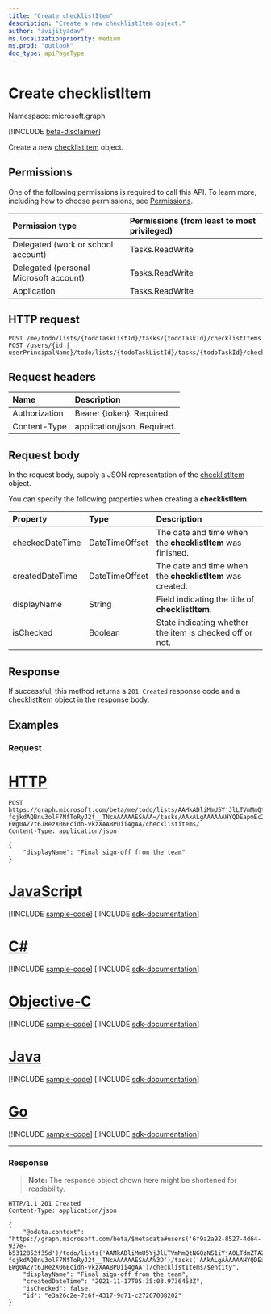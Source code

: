 ```yaml
---
title: "Create checklistItem"
description: "Create a new checklistItem object."
author: "avijityadav"
ms.localizationpriority: medium
ms.prod: "outlook"
doc_type: apiPageType
---
```


# Create checklistItem
Namespace: microsoft.graph

[!INCLUDE [beta-disclaimer](../../includes/beta-disclaimer.md)]

Create a new [checklistItem](../resources/checklistitem.md) object.

## Permissions
One of the following permissions is required to call this API. To learn more, including how to choose permissions, see [Permissions](/graph/permissions-reference).

|Permission type|Permissions (from least to most privileged)|
|:---|:---|
|Delegated (work or school account)|Tasks.ReadWrite|
|Delegated (personal Microsoft account)|Tasks.ReadWrite|
|Application|Tasks.ReadWrite|

## HTTP request

<!-- {
  "blockType": "ignored"
}
-->
``` http
POST /me/todo/lists/{todoTaskListId}/tasks/{todoTaskId}/checklistItems
POST /users/{id | userPrincipalName}/todo/lists/{todoTaskListId}/tasks/{todoTaskId}/checklistItems
```

## Request headers
|Name|Description|
|:---|:---|
|Authorization|Bearer {token}. Required.|
|Content-Type|application/json. Required.|

## Request body
In the request body, supply a JSON representation of the [checklistItem](../resources/checklistitem.md) object.

You can specify the following properties when creating a **checklistItem**.

|Property|Type|Description|
|:---|:---|:---|
|checkedDateTime|DateTimeOffset|The date and time when the **checklistItem** was finished.|
|createdDateTime|DateTimeOffset|The date and time when the **checklistItem** was created.|
|displayName|String|Field indicating the title of **checklistItem**.|
|isChecked|Boolean|State indicating whether the item is checked off or not.|


## Response

If successful, this method returns a `201 Created` response code and a [checklistItem](../resources/checklistitem.md) object in the response body.

## Examples

### Request

# [HTTP](#tab/http)
<!-- {
  "blockType": "request",
  "name": "create_checklistitem_from_"
}
-->
``` http
POST https://graph.microsoft.com/beta/me/todo/lists/AAMkADliMmU5YjJlLTVmMmQtNGQzNS1iYjA0LTdmZTA2NTI0MTE5YwAuAAAAAADdOMUbUmCfTKa7OC-fqjkdAQBnu3olF7NfToRyJ2f__TNcAAAAAAESAAA=/tasks/AAkALgAAAAAAHYQDEapmEc2byACqAC-EWg0AZ7t6JRezX06Ecidn-vkzXAABPDii4gAA/checklistitems/
Content-Type: application/json

{
    "displayName": "Final sign-off from the team"
}
```
# [JavaScript](#tab/javascript)
[!INCLUDE [sample-code](../includes/snippets/javascript/create-checklistitem-from--javascript-snippets.md)]
[!INCLUDE [sdk-documentation](../includes/snippets/snippets-sdk-documentation-link.md)]

# [C#](#tab/csharp)
[!INCLUDE [sample-code](../includes/snippets/csharp/create-checklistitem-from--csharp-snippets.md)]
[!INCLUDE [sdk-documentation](../includes/snippets/snippets-sdk-documentation-link.md)]

# [Objective-C](#tab/objc)
[!INCLUDE [sample-code](../includes/snippets/objc/create-checklistitem-from--objc-snippets.md)]
[!INCLUDE [sdk-documentation](../includes/snippets/snippets-sdk-documentation-link.md)]

# [Java](#tab/java)
[!INCLUDE [sample-code](../includes/snippets/java/create-checklistitem-from--java-snippets.md)]
[!INCLUDE [sdk-documentation](../includes/snippets/snippets-sdk-documentation-link.md)]

# [Go](#tab/go)
[!INCLUDE [sample-code](../includes/snippets/go/create-checklistitem-from--go-snippets.md)]
[!INCLUDE [sdk-documentation](../includes/snippets/snippets-sdk-documentation-link.md)]

---



### Response
>**Note:** The response object shown here might be shortened for readability.
<!-- {
  "blockType": "response",
  "truncated": true,
  "@odata.type": "microsoft.graph.checklistItem"
}
-->
``` http
HTTP/1.1 201 Created
Content-Type: application/json

{
    "@odata.context": "https://graph.microsoft.com/beta/$metadata#users('6f9a2a92-8527-4d64-937e-b5312852f35d')/todo/lists('AAMkADliMmU5YjJlLTVmMmQtNGQzNS1iYjA0LTdmZTA2NTI0MTE5YwAuAAAAAADdOMUbUmCfTKa7OC-fqjkdAQBnu3olF7NfToRyJ2f__TNcAAAAAAESAAA%3D')/tasks('AAkALgAAAAAAHYQDEapmEc2byACqAC-EWg0AZ7t6JRezX06Ecidn-vkzXAABPDii4gAA')/checklistItems/$entity",
    "displayName": "Final sign-off from the team",
    "createdDateTime": "2021-11-17T05:35:03.9736453Z",
    "isChecked": false,
    "id": "e3a26c2e-7c6f-4317-9d71-c27267008202"
}
```

